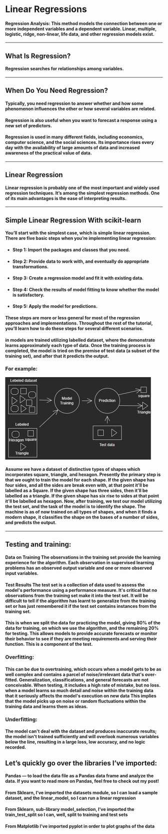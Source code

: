 # __Linear Regressions__

#### Regression Analysis: This method models the connection between one or more independent variables and a dependent variable. Linear, multiple, logistic, ridge, non-linear, life data, and other regression models exist.

---

## __What Is Regression?__

#### Regression searches for relationships among variables.

---

## __When Do You Need Regression?__

#### Typically, you need regression to answer whether and how some phenomenon influences the other or how several variables are related.

#### Regression is also useful when you want to __forecast__ a response using a new set of predictors.

#### Regression is used in many different fields, including economics, computer science, and the social sciences. Its importance rises every day with the availability of large amounts of data and increased awareness of the practical value of data.

---

## __Linear Regression__

#### Linear regression is probably one of the most important and widely used regression techniques. It’s among the simplest regression methods. One of its main advantages is the ease of interpreting results.

---

## __Simple Linear Regression With scikit-learn__

#### You’ll start with the simplest case, which is simple linear regression. There are five basic steps when you’re implementing linear regression:

* #### Step 1: Import the packages and classes that you need.

* #### Step 2: Provide data to work with, and eventually do appropriate transformations.

* #### Step 3: Create a regression model and fit it with existing data.

* #### Step 4: Check the results of model fitting to know whether the model is satisfactory.

* #### Step 5: Apply the model for predictions.

#### These steps are more or less general for most of the regression approaches and implementations. Throughout the rest of the tutorial, you’ll learn how to do these steps for several different scenarios.



#### in models are trained utilizing labelled dataset, where the demonstrate learns approximately each type of data. Once the training process is completed, the model is tried on the premise of test data (a subset of the training set), and after that it predicts the output.

### For example:

![test_trein](./img/trein_test.png)

#### Assume we have a dataset of distinctive types of shapes which incorporates square, triangle, and hexagon. Presently the primary step is that we ought to train the model for each shape. If the given shape has four sides, and all the sides are break even with, at that point it'll be labelled as a Square. If the given shape has three sides, then it'll be labelled as a triangle. If the given shape has six rise to sides at that point it'll be labelled as hexagon. Now, after training, we test our model utilizing the test set, and the task of the model is to identify the shape. The machine is as of now trained on all types of shapes, and when it finds a modern shape, it classifies the shape on the bases of a number of sides, and predicts the output.

---

## Testing and training:

#### Data on Training The observations in the training set provide the learning experience for the algorithm. Each observation in supervised learning problems has an observed output variable and one or more observed input variables.

#### Test Results The test set is a collection of data used to assess the model's performance using a performance measure. It's critical that no observations from the training set make it into the test set. It will be difficult to tell if the algorithm has learnt to generalize from the training set or has just remembered it if the test set contains instances from the training set.

#### This is when we split the data for practicing the model, giving 80% of the data for training, on which we use the algorithm, and the remaining 20% for testing. This allows models to provide accurate forecasts or monitor their behavior to see if they are meeting requirements and serving their function. This is a component of the test.

### Overfitting:

#### This can be due to overtraining, which occurs when a model gets to be as well complex and contains a parcel of noise/irrelevant data that's over-fitted. Generalization, classifications, and general forecasts are not conceivable. When testing, it includes a high rate of mistake, but no loss. when a model learns so much detail and noise within the training data that it seriously affects the model's execution on new data This implies that the model picks up on noise or random fluctuations within the training data and learns them as ideas.

### Underfitting:
#### The model can't deal with the dataset and produces inaccurate results; the model isn't trained sufficiently and will overlook numerous variables below the line, resulting in a large loss, low accuracy, and no logic recorded.

## Let’s quickly go over the libraries I’ve imported:

#### __Pandas__ — to load the data file as a Pandas data frame and analyze the data. If you want to read more on Pandas, feel free to check out my post!

#### From __Sklearn__, I’ve imported the datasets module, so I can load a sample dataset, and the __linear_model__, so I can run a linear regression

#### From __Sklearn__, sub-library model_selection, I’ve imported the __train_test_split__ so I can, well, split to training and test sets

#### From __Matplotlib__ I’ve imported pyplot in order to plot graphs of the data